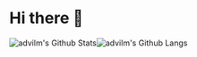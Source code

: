 # Hi there :wave: 
<img align="center" style="padding:0" src="https://github-readme-stats.vercel.app/api?username=advilm&show_icons=true&count_private=true&include_all_commits=true&hide=contribs&hide_border=true&hide_title=true&bg_color=0D1117&text_color=F0F6FC" alt="advilm's Github Stats"><img align="center" style="padding:0" src="https://github-readme-stats.vercel.app/api/top-langs/?username=advilm&layout=compact&hide_border=true&bg_color=0D1117&text_color=F0F6FC" alt="advilm's Github Langs">
